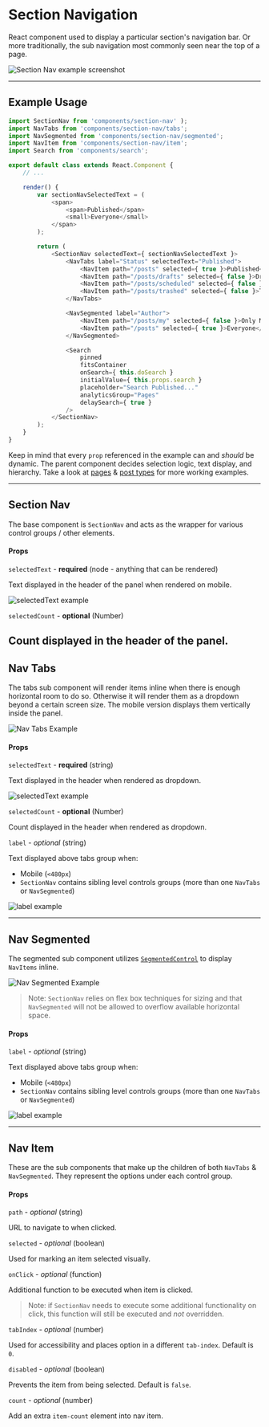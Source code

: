 Section Navigation
==================

React component used to display a particular section's navigation bar. Or more traditionally, the sub navigation most commonly seen near the top of a page.

![Section Nav example screenshot](https://cldup.com/fu2XX6KTu6.png)

---

## Example Usage

```js
import SectionNav from 'components/section-nav' );
import NavTabs from 'components/section-nav/tabs';
import NavSegmented from 'components/section-nav/segmented';
import NavItem from 'components/section-nav/item';
import Search from 'components/search';

export default class extends React.Component { 
	// ...

	render() {
		var sectionNavSelectedText = (
			<span>
				<span>Published</span>
				<small>Everyone</small>
			</span>
		);

		return (
			<SectionNav selectedText={ sectionNavSelectedText }>
				<NavTabs label="Status" selectedText="Published">
					<NavItem path="/posts" selected={ true }>Published</NavItem>
					<NavItem path="/posts/drafts" selected={ false }>Drafts</NavItem>
					<NavItem path="/posts/scheduled" selected={ false }>Scheduled</NavItem>
					<NavItem path="/posts/trashed" selected={ false }>Trashed</NavItem>
				</NavTabs>

				<NavSegmented label="Author">
					<NavItem path="/posts/my" selected={ false }>Only Me</NavItem>
					<NavItem path="/posts" selected={ true }>Everyone</NavItem>
				</NavSegmented>

				<Search
					pinned
					fitsContainer
					onSearch={ this.doSearch }
					initialValue={ this.props.search }
					placeholder="Search Published..."
					analyticsGroup="Pages"
					delaySearch={ true }
				/>
			</SectionNav>
		);
	}
}
```

Keep in mind that every `prop` referenced in the example can and *should* be dynamic. The parent component decides selection logic, text display, and hierarchy. Take a look at [pages](/client/my-sites/pages/pages.jsx) & [post types]((/client/my-sites/post-type-filter/index.jsx)) for more working examples.

---

## Section Nav

The base component is `SectionNav` and acts as the wrapper for various control groups / other elements.

#### Props

`selectedText` - **required** (node - anything that can be rendered)

Text displayed in the header of the panel when rendered on mobile.

![selectedText example](https://cldup.com/796J06ggf0.png)

`selectedCount` - **optional** (Number)

Count displayed in the header of the panel.
---

## Nav Tabs

The tabs sub component will render items inline when there is enough horizontal room to do so. Otherwise it will render them as a dropdown beyond a certain screen size. The mobile version displays them vertically inside the panel.

![Nav Tabs Example](https://cldup.com/SG0UuJKr3i.png)

#### Props

`selectedText` - **required** (string)

Text displayed in the header when rendered as dropdown.

![selectedText example](https://cldup.com/Pdu7ypcBLS.png)

`selectedCount` - **optional** (Number)

Count displayed in the header when rendered as dropdown.

`label` - *optional* (string)

Text displayed above tabs group when:

* Mobile (`<480px`)
* `SectionNav` contains sibling level controls groups (more than one `NavTabs` or `NavSegmented`)

![label example](https://cldup.com/OeWSPtifYY.png)

---

## Nav Segmented

The segmented sub component utilizes [`SegmentedControl`](/client/components/segmented-control) to display `NavItems` inline.

![Nav Segmented Example](https://cldup.com/tPEfoQ78pR.png)

> Note: `SectionNav` relies on flex box techniques for sizing and that `NavSegmented` will not be allowed to overflow available horizontal space.

#### Props

`label` - *optional* (string)

Text displayed above tabs group when:

* Mobile (`<480px`)
* `SectionNav` contains sibling level controls groups (more than one `NavTabs` or `NavSegmented`)

![label example](https://cldup.com/OeWSPtifYY.png)

---

## Nav Item

These are the sub components that make up the children of both `NavTabs` & `NavSegmented`. They represent the options under each control group.

#### Props

`path` - *optional* (string)

URL to navigate to when clicked.

`selected` - *optional* (boolean)

Used for marking an item selected visually.

`onClick` - *optional* (function)

Additional function to be executed when item is clicked.

> Note: if `SectionNav` needs to execute some additional functionality on click, this function will still be executed and *not* overridden.

`tabIndex` - *optional* (number)

Used for accessibility and places option in a different `tab-index`. Default is `0`.

`disabled` - *optional* (boolean)

Prevents the item from being selected. Default is `false`.

`count` - *optional* (number)

Add an extra `item-count` element into nav item.
